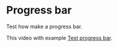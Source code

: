 # Progress bar

Test how make a progress bar.

This video with example [Test progress bar](https://github.com/brunosilva/progress-bar/issues/1#issue-1031641088).
